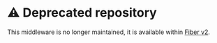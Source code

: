 # ⚠️ Deprecated repository

This middleware is no longer maintained, it is available within [Fiber v2](https://github.com/gofiber/fiber/tree/master/middleware/filesystem).
